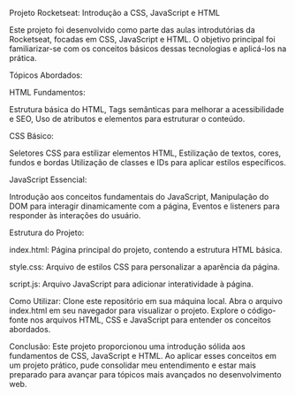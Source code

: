 Projeto Rocketseat: Introdução a CSS, JavaScript e HTML

Este projeto foi desenvolvido como parte das aulas introdutórias da Rocketseat, focadas em CSS, JavaScript e HTML. O objetivo principal foi familiarizar-se com os conceitos básicos dessas tecnologias e aplicá-los na prática.

Tópicos Abordados:

HTML Fundamentos:

Estrutura básica do HTML,
Tags semânticas para melhorar a acessibilidade e SEO,
Uso de atributos e elementos para estruturar o conteúdo.

CSS Básico:

Seletores CSS para estilizar elementos HTML,
Estilização de textos, cores, fundos e bordas
Utilização de classes e IDs para aplicar estilos específicos.

JavaScript Essencial:

Introdução aos conceitos fundamentais do JavaScript,
Manipulação do DOM para interagir dinamicamente com a página,
Eventos e listeners para responder às interações do usuário.

Estrutura do Projeto:

index.html: Página principal do projeto, contendo a estrutura HTML básica.

style.css: Arquivo de estilos CSS para personalizar a aparência da página.

script.js: Arquivo JavaScript para adicionar interatividade à página.

Como Utilizar:
Clone este repositório em sua máquina local.
Abra o arquivo index.html em seu navegador para visualizar o projeto.
Explore o código-fonte nos arquivos HTML, CSS e JavaScript para entender os conceitos abordados.

Conclusão:
Este projeto proporcionou uma introdução sólida aos fundamentos de CSS, JavaScript e HTML. Ao aplicar esses conceitos em um projeto prático, pude consolidar meu entendimento e estar mais preparado para avançar para tópicos mais avançados no desenvolvimento web.
